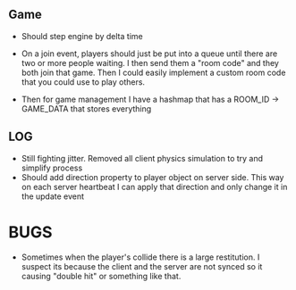 ## Game

- Should step engine by delta time

- On a join event, players should just be put into a queue until there are two or more people waiting. I then send them a "room code" and they both join that game. Then I could
easily implement a custom room code that you could use to play others.

- Then for game management I have a hashmap that has a ROOM_ID -> GAME_DATA that stores everything

## LOG

- Still fighting jitter. Removed all client physics simulation to try and simplify process
- Should add direction property to player object on server side. This way on each
server heartbeat I can apply that direction and only change it in the update event

# BUGS
- Sometimes when the player's collide there is a large restitution. I suspect its because the client and the server are not synced so it causing "double hit" or something like that.